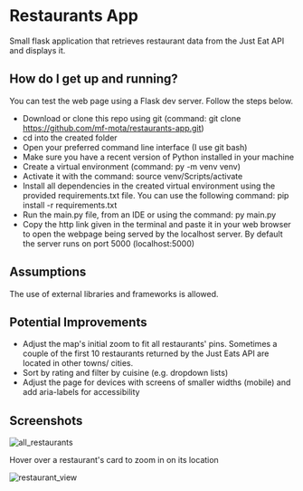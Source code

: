 # Restaurants App
Small flask application that retrieves restaurant data from the Just Eat API and displays it.

## How do I get up and running?
You can test the web page using a Flask dev server. Follow the steps below.

- Download or clone this repo using git (command: git clone https://github.com/mf-mota/restaurants-app.git)
- cd into the created folder
- Open your preferred command line interface (I use git bash)
- Make sure you have a recent version of Python installed in your machine
- Create a virtual environment (command: py -m venv venv)
- Activate it with the command: source venv/Scripts/activate
- Install all dependencies in the created virtual environment using the provided
requirements.txt file. You can use the following command: pip install -r requirements.txt
- Run the main.py file, from an IDE or using the command: py main.py
- Copy the http link given in the terminal and paste it in your web browser to open the webpage being served by the localhost server. 
By default the server runs on port 5000 (localhost:5000)


## Assumptions
The use of external libraries and frameworks is allowed.

## Potential Improvements
- Adjust the map's initial zoom to fit all restaurants' pins.
Sometimes a couple of the first 10 restaurants returned by the Just Eats API are located in other towns/ cities.
- Sort by rating and filter by cuisine (e.g. dropdown lists)
- Adjust the page for devices with screens of smaller widths (mobile) and add aria-labels for accessibility

## Screenshots
![all_restaurants](https://github.com/mf-mota/restaurants-app/assets/74459782/2968f1f7-22c2-4760-b4f7-7fe05e652d1d)

Hover over a restaurant's card to zoom in on its location

![restaurant_view](https://github.com/mf-mota/restaurants-app/assets/74459782/4c5ab69a-960b-467e-a90e-95125ae33bc3)


